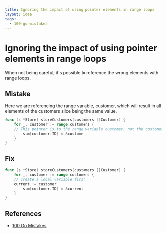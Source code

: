 ```yaml
---
title: Ignoring the impact of using pointer elements in range loops
layout: idea
tags:
  - 100-go-mistakes
---
```


# Ignoring the impact of using pointer elements in range loops

When not being careful, it's possible to reference the wrong elements with range
loops.

## Mistake

Here we are referencing the range variable, customer, which will result in all
elements of the customers slice being the same value.

```go
func (s *Store) storeCustomers(customers []Customer) {
	for _, customer := range customers {
    // This pointer is to the range variable customer, not the customers slice
		s.m[customer.ID] = &customer
	}
}
```

## Fix

```go
func (s *Store) storeCustomers(customers []Customer) {
	for _, customer := range customers {
    // create a local variable first
    current := customer
		s.m[customer.ID] = &current
	}
}
```

## References

- [100 Go Mistakes](/reference/100-Go-Mistakes-and-How-to-Avoid-Them)
